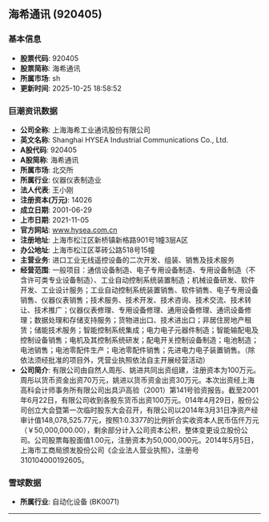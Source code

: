 ## 海希通讯 (920405)

### 基本信息

- **股票代码**: 920405
- **股票简称**: 海希通讯
- **所属市场**: sh
- **更新时间**: 2025-10-25 18:58:52

### 巨潮资讯数据

- **公司全称**: 上海海希工业通讯股份有限公司
- **英文名称**: Shanghai HYSEA Industrial Communications Co., Ltd.
- **A股代码**: 920405
- **A股简称**: 海希通讯
- **所属市场**: 北交所
- **所属行业**: 仪器仪表制造业
- **法人代表**: 王小刚
- **注册资本(万元)**: 14026
- **成立日期**: 2001-06-29
- **上市日期**: 2021-11-05
- **官方网站**: www.hysea.com.cn
- **注册地址**: 上海市松江区新桥镇新格路901号1幢3层A区
- **办公地址**: 上海市松江区莘砖公路518号15幢
- **主营业务**: 进口工业无线遥控设备的二次开发、组装、销售及技术服务
- **经营范围**: 一般项目：通信设备制造、电子专用设备制造、专用设备制造（不含许可类专业设备制造）、工业自动控制系统装置制造；机械设备研发、软件开发、工业设计服务；工业自动控制系统装置销售、软件销售、电子专用设备销售、仪器仪表销售；技术服务、技术开发、技术咨询、技术交流、技术转让、技术推广；仪器仪表修理、专用设备修理、通用设备修理、通讯设备修理；数据处理和存储支持服务；货物进出口、技术进出口；非居住房地产租赁；储能技术服务；智能控制系统集成；电力电子元器件制造；智能输配电及控制设备销售；电机及其控制系统研发；配电开关控制设备制造；电池制造；电池销售；电池零配件生产；电池零配件销售；先进电力电子装置销售。（除依法须经批准的项目外，凭营业执照依法自主开展经营活动）
- **公司简介**: 有限公司由自然人周彤、姚进共同出资组建，注册资本为100万元。周彤以货币资金出资70万元，姚进以货币资金出资30万元。本次出资经上海高科会计师事务所有限公司出具沪高验（2001）第141号验资报告。截至2001年6月22日，有限公司收到各股东货币出资100万元。014年4月29日，股份公司创立大会暨第一次临时股东大会召开，有限公司以2014年3月31日净资产经审计值148,078,525.77元，按照1:0.3377的比例折合实收资本人民币伍仟万元（￥50,000,000.00），剩余部分计入公司资本公积，整体变更设立股份公司。公司股票每股面值1.00元，注册资本为50,000,000元。2014年5月5日，上海市工商局颁发股份公司《企业法人营业执照》，注册号310104000192605。

### 雪球数据

- **所属行业**: 自动化设备 (BK0071)

---